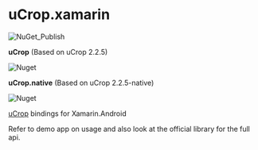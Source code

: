# uCrop.xamarin

![NuGet_Publish](https://github.com/eman1986/uCrop.xamarin/workflows/NuGet_Publish/badge.svg?branch=master)

**uCrop** (Based on uCrop 2.2.5)

![Nuget](https://img.shields.io/nuget/dt/yalantis.ucrop.xamarin)

**uCrop.native** (Based on uCrop 2.2.5-native)

![Nuget](https://img.shields.io/nuget/dt/yalantis.ucrop.native.xamarin)

[uCrop](https://github.com/Yalantis/uCrop) bindings for Xamarin.Android

Refer to demo app on usage and also look at the official library for the full api.
